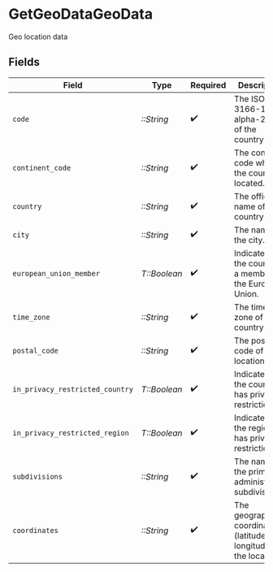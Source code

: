 # GetGeoDataGeoData

Geo location data


## Fields

| Field                                                               | Type                                                                | Required                                                            | Description                                                         | Example                                                             |
| ------------------------------------------------------------------- | ------------------------------------------------------------------- | ------------------------------------------------------------------- | ------------------------------------------------------------------- | ------------------------------------------------------------------- |
| `code`                                                              | *::String*                                                          | :heavy_check_mark:                                                  | The ISO 3166-1 alpha-2 code of the country.                         | VI                                                                  |
| `continent_code`                                                    | *::String*                                                          | :heavy_check_mark:                                                  | The continent code where the country is located.                    | NA                                                                  |
| `country`                                                           | *::String*                                                          | :heavy_check_mark:                                                  | The official name of the country.                                   | United States Virgin Islands                                        |
| `city`                                                              | *::String*                                                          | :heavy_check_mark:                                                  | The name of the city.                                               | Amsterdam                                                           |
| `european_union_member`                                             | *T::Boolean*                                                        | :heavy_check_mark:                                                  | Indicates if the country is a member of the European Union.         | true                                                                |
| `time_zone`                                                         | *::String*                                                          | :heavy_check_mark:                                                  | The time zone of the country.                                       | America/St_Thomas                                                   |
| `postal_code`                                                       | *::String*                                                          | :heavy_check_mark:                                                  | The postal code of the location.                                    | 802                                                                 |
| `in_privacy_restricted_country`                                     | *T::Boolean*                                                        | :heavy_check_mark:                                                  | Indicates if the country has privacy restrictions.                  | true                                                                |
| `in_privacy_restricted_region`                                      | *T::Boolean*                                                        | :heavy_check_mark:                                                  | Indicates if the region has privacy restrictions.                   | true                                                                |
| `subdivisions`                                                      | *::String*                                                          | :heavy_check_mark:                                                  | The name of the primary administrative subdivision.                 | Saint Thomas                                                        |
| `coordinates`                                                       | *::String*                                                          | :heavy_check_mark:                                                  | The geographical coordinates (latitude, longitude) of the location. | 18.3381, -64.8941                                                   |